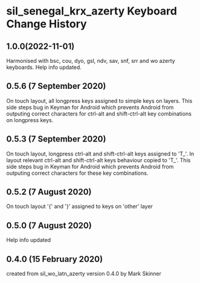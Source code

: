 sil_senegal_krx_azerty Keyboard Change History
==========================================

1.0.0(2022-11-01)
------------------------
Harmonised with bsc, cou, dyo, gsl, ndv, sav, snf, srr and wo azerty keyboards.
Help info updated.

0.5.6 (7 September 2020)
------------------------
On touch layout, all longpress keys assigned to simple keys on layers. 
This side steps bug in Keyman for Android which prevents Android from outputing 
correct characters for ctrl-alt and shift-ctrl-alt key combinations on longpress keys.

0.5.3 (7 September 2020)
------------------------
On touch layout, longpress ctrl-alt and shift-ctrl-alt keys assigned to 'T_<name>'. 
In layout relevant ctrl-alt and shift-ctrl-alt keys behaviour copied to 'T_<name>'. 
This side steps bug in Keyman for Android which prevents Android from outputing correct characters for these key combinations.

0.5.2 (7 August 2020)
------------------------
On touch layout '{' and '}' assigned to keys on 'other' layer

0.5.0 (7 August 2020)
------------------------
Help info updated 

0.4.0 (15 February 2020)
------------------------
created from sil_wo_latn_azerty version 0.4.0 by Mark Skinner
